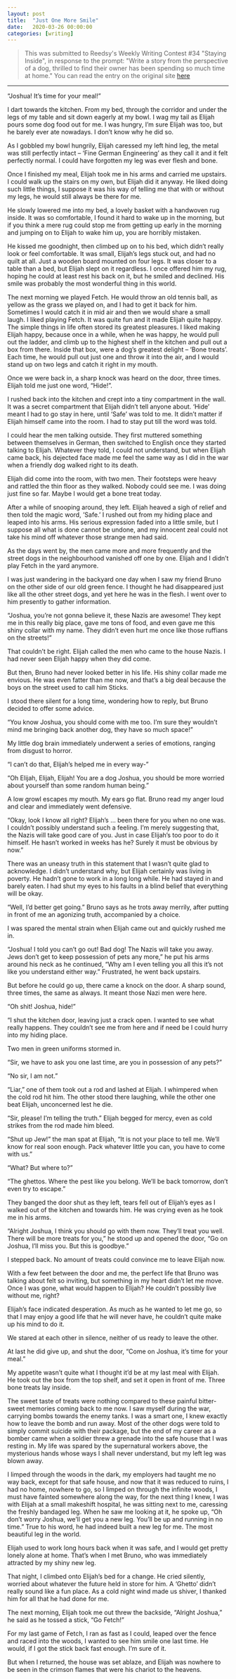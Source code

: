 ```yaml
---
layout: post
title:  "Just One More Smile"
date:   2020-03-26 00:00:00
categories: [writing]
---
```


> This was submitted to Reedsy's Weekly Writing Contest #34 "Staying Inside", in response to the prompt: "Write a story from the perspective of a dog, thrilled to find their owner has been spending so much time at home."
> You can read the entry on the original site [here](https://blog.reedsy.com/short-story/zp8nu2/)

***
“Joshua! It’s time for your meal!”

I dart towards the kitchen. From my bed, through the corridor and under the legs of my table and sit down eagerly at my bowl. I wag my tail as Elijah pours some dog food out for me. I was hungry, I’m sure Elijah was too, but he barely ever ate nowadays. I don’t know why he did so.

As I gobbled my bowl hungrily, Elijah caressed my left hind leg, the metal was still perfectly intact – ‘Fine German Engineering’ as they call it and it felt perfectly normal. I could have forgotten my leg was ever flesh and bone.

Once I finished my meal, Elijah took me in his arms and carried me upstairs. I could walk up the stairs on my own, but Elijah did it anyway. He liked doing such little things, I suppose it was his way of telling me that with or without my legs, he would still always be there for me.

He slowly lowered me into my bed, a lovely basket with a handwoven rug inside. It was so comfortable, I found it hard to wake up in the morning, but if you think a mere rug could stop me from getting up early in the morning and jumping on to Elijah to wake him up, you are horribly mistaken.

He kissed me goodnight, then climbed up on to his bed, which didn’t really look or feel comfortable. It was small, Elijah’s legs stuck out, and had no quilt at all. Just a wooden board mounted on four legs. It was closer to a table than a bed, but Elijah slept on it regardless. I once offered him my rug, hoping he could at least rest his back on it, but he smiled and declined. His smile was probably the most wonderful thing in this world.

The next morning we played Fetch. He would throw an old tennis ball, as yellow as the grass we played on, and I had to get it back for him. Sometimes I would catch it in mid air and then we would share a small laugh. I liked playing Fetch. It was quite fun and it made Elijah quite happy. The simple things in life often stored its greatest pleasures. I liked making Elijah happy, because once in a while, when he was happy, he would pull out the ladder, and climb up to the highest shelf in the kitchen and pull out a box from there. Inside that box, were a dog’s greatest delight – ‘Bone treats’. Each time, he would pull out just one and throw it into the air, and I would stand up on two legs and catch it right in my mouth.

Once we were back in, a sharp knock was heard on the door, three times. Elijah told me just one word, “Hide!”.

I rushed back into the kitchen and crept into a tiny compartment in the wall. It was a secret compartment that Elijah didn’t tell anyone about. ‘Hide’ meant I had to go stay in here, until ‘Safe’ was told to me. It didn’t matter if Elijah himself came into the room. I had to stay put till the word was told.

I could hear the men talking outside. They first muttered something between themselves in German, then switched to English once they started talking to Elijah. Whatever they told, I could not understand, but when Elijah came back, his dejected face made me feel the same way as I did in the war when a friendly dog walked right to its death.

Elijah did come into the room, with two men. Their footsteps were heavy and rattled the thin floor as they walked. Nobody could see me. I was doing just fine so far. Maybe I would get a bone treat today.

After a while of snooping around, they left. Elijah heaved a sigh of relief and then told the magic word, ’Safe.’ I rushed out from my hiding place and leaped into his arms. His serious expression faded into a little smile, but I suppose all what is done cannot be undone, and my innocent zeal could not take his mind off whatever those strange men had said.

As the days went by, the men came more and more frequently and the street dogs in the neighbourhood vanished off one by one. Elijah and I didn’t play Fetch in the yard anymore.

I was just wandering in the backyard one day when I saw my friend Bruno on the other side of our old green fence. I thought he had disappeared just like all the other street dogs, and yet here he was in the flesh. I went over to him presently to gather information.

“Joshua, you’re not gonna believe it, these Nazis are awesome! They kept me in this really big place, gave me tons of food, and even gave me this shiny collar with my name. They didn’t even hurt me once like those ruffians on the streets!”

That couldn’t be right. Elijah called the men who came to the house Nazis. I had never seen Elijah happy when they did come.

But then, Bruno had never looked better in his life. His shiny collar made me envious. He was even fatter than me now, and that’s a big deal because the boys on the street used to call him Sticks.

I stood there silent for a long time, wondering how to reply, but Bruno decided to offer some advice.

“You know Joshua, you should come with me too. I’m sure they wouldn’t mind me bringing back another dog, they have so much space!”

My little dog brain immediately underwent a series of emotions, ranging from disgust to horror.

“I can’t do that, Elijah’s helped me in every way-”

“Oh Elijah, Elijah, Elijah! You are a dog Joshua, you should be more worried about yourself than some random human being.”

A low growl escapes my mouth. My ears go flat. Bruno read my anger loud and clear and immediately went defensive.

“Okay, look I know all right? Elijah’s … been there for you when no one was. I couldn’t possibly understand such a feeling. I’m merely suggesting that, the Nazis will take good care of you. Just in case Elijah’s too poor to do it himself. He hasn’t worked in weeks has he? Surely it must be obvious by now.”

There was an uneasy truth in this statement that I wasn’t quite glad to acknowledge. I didn’t understand why, but Elijah certainly was living in poverty. He hadn’t gone to work in a long long while. He had stayed in and barely eaten. I had shut my eyes to his faults in a blind belief that everything will be okay.

“Well, I’d better get going.” Bruno says as he trots away merrily, after putting in front of me an agonizing truth, accompanied by a choice.

I was spared the mental strain when Elijah came out and quickly rushed me in.

“Joshua! I told you can’t go out! Bad dog! The Nazis will take you away. Jews don’t get to keep possession of pets any more,” he put his arms around his neck as he continued, “Why am I even telling you all this it’s not like you understand either way.” Frustrated, he went back upstairs.

But before he could go up, there came a knock on the door. A sharp sound, three times, the same as always. It meant those Nazi men were here.

“Oh shit! Joshua, hide!”

“I shut the kitchen door, leaving just a crack open. I wanted to see what really happens. They couldn’t see me from here and if need be I could hurry into my hiding place.

Two men in green uniforms stormed in.

“Sir, we have to ask you one last time, are you in possession of any pets?”

“No sir, I am not.”

“Liar,” one of them took out a rod and lashed at Elijah. I whimpered when the cold rod hit him. The other stood there laughing, while the other one beat Elijah, unconcerned lest he die.

“Sir, please! I’m telling the truth.” Elijah begged for mercy, even as cold strikes from the rod made him bleed.

“Shut up Jew!” the man spat at Elijah, “It is not your place to tell me. We’ll know for real soon enough. Pack whatever little you can, you have to come with us.”

“What? But where to?”

“The ghettos. Where the pest like you belong. We’ll be back tomorrow, don’t even try to escape.”

They banged the door shut as they left, tears fell out of Elijah’s eyes as I walked out of the kitchen and towards him. He was crying even as he took me in his arms.

“Alright Joshua, I think you should go with them now. They’ll treat you well. There will be more treats for you,” he stood up and opened the door, “Go on Joshua, I’ll miss you. But this is goodbye.”

I stepped back. No amount of treats could convince me to leave Elijah now.

With a few feet between the door and me, the perfect life that Bruno was talking about felt so inviting, but something in my heart didn’t let me move. Once I was gone, what would happen to Elijah? He couldn’t possibly live without me, right?

Elijah’s face indicated desperation. As much as he wanted to let me go, so that I may enjoy a good life that he will never have, he couldn’t quite make up his mind to do it.

We stared at each other in silence, neither of us ready to leave the other.

At last he did give up, and shut the door, “Come on Joshua, it’s time for your meal.”

My appetite wasn’t quite what I thought it’d be at my last meal with Elijah. He took out the box from the top shelf, and set it open in front of me. Three bone treats lay inside.

The sweet taste of treats were nothing compared to these painful bitter-sweet memories coming back to me now. I saw myself during the war, carrying bombs towards the enemy tanks. I was a smart one, I knew exactly how to leave the bomb and run away. Most of the other dogs were told to simply commit suicide with their package, but the end of my career as a bomber came when a soldier threw a grenade into the safe house that I was resting in. My life was spared by the supernatural workers above, the mysterious hands whose ways I shall never understand, but my left leg was blown away.

I limped through the woods in the dark, my employers had taught me no way back, except for that safe house, and now that it was reduced to ruins, I had no home, nowhere to go, so I limped on through the infinite woods, I must have fainted somewhere along the way, for the next thing I knew, I was with Elijah at a small makeshift hospital, he was sitting next to me, caressing the freshly bandaged leg. When he saw me looking at it, he spoke up, “Oh don’t worry Joshua, we’ll get you a new leg. You’ll be up and running in no time.” True to his word, he had indeed built a new leg for me. The most beautiful leg in the world.

Elijah used to work long hours back when it was safe, and I would get pretty lonely alone at home. That’s when I met Bruno, who was immediately attracted by my shiny new leg.

That night, I climbed onto Elijah’s bed for a change. He cried silently, worried about whatever the future held in store for him. A ‘Ghetto’ didn’t really sound like a fun place. As a cold night wind made us shiver, I thanked him for all that he had done for me.

The next morning, Elijah took me out threw the backside, “Alright Joshua,” he said as he tossed a stick, “Go Fetch!”

For my last game of Fetch, I ran as fast as I could, leaped over the fence and raced into the woods, I wanted to see him smile one last time. He would, if I got the stick back fast enough. I’m sure of it.

But when I returned, the house was set ablaze, and Elijah was nowhere to be seen in the crimson flames that were his chariot to the heavens.